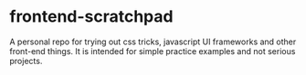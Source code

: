 # frontend-scratchpad
A personal repo for trying out css tricks, javascript UI frameworks and other front-end things. It is intended for simple practice examples and not serious projects.
